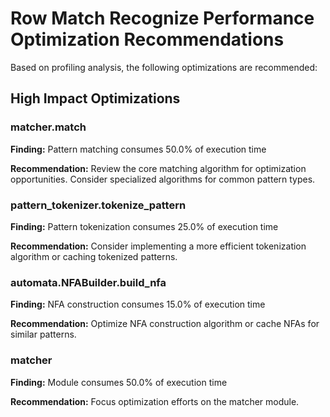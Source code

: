 # Row Match Recognize Performance Optimization Recommendations

Based on profiling analysis, the following optimizations are recommended:

## High Impact Optimizations

### matcher.match

**Finding:** Pattern matching consumes 50.0% of execution time

**Recommendation:** Review the core matching algorithm for optimization opportunities. Consider specialized algorithms for common pattern types.

### pattern_tokenizer.tokenize_pattern

**Finding:** Pattern tokenization consumes 25.0% of execution time

**Recommendation:** Consider implementing a more efficient tokenization algorithm or caching tokenized patterns.

### automata.NFABuilder.build_nfa

**Finding:** NFA construction consumes 15.0% of execution time

**Recommendation:** Optimize NFA construction algorithm or cache NFAs for similar patterns.

### matcher

**Finding:** Module consumes 50.0% of execution time

**Recommendation:** Focus optimization efforts on the matcher module.

